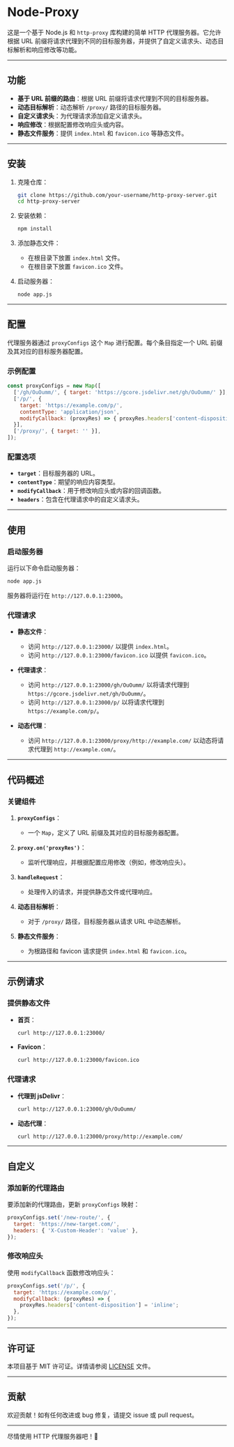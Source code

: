 # Node-Proxy

这是一个基于 Node.js 和 `http-proxy` 库构建的简单 HTTP 代理服务器。它允许根据 URL 前缀将请求代理到不同的目标服务器，并提供了自定义请求头、动态目标解析和响应修改等功能。

---

## 功能

- **基于 URL 前缀的路由**：根据 URL 前缀将请求代理到不同的目标服务器。
- **动态目标解析**：动态解析 `/proxy/` 路径的目标服务器。
- **自定义请求头**：为代理请求添加自定义请求头。
- **响应修改**：根据配置修改响应头或内容。
- **静态文件服务**：提供 `index.html` 和 `favicon.ico` 等静态文件。

---

## 安装

1. 克隆仓库：
   ```bash
   git clone https://github.com/your-username/http-proxy-server.git
   cd http-proxy-server
   ```

2. 安装依赖：
   ```bash
   npm install
   ```

3. 添加静态文件：
   - 在根目录下放置 `index.html` 文件。
   - 在根目录下放置 `favicon.ico` 文件。

4. 启动服务器：
   ```bash
   node app.js
   ```

---

## 配置

代理服务器通过 `proxyConfigs` 这个 `Map` 进行配置。每个条目指定一个 URL 前缀及其对应的目标服务器配置。

### 示例配置

```javascript
const proxyConfigs = new Map([
  ['/gh/OuOumm/', { target: 'https://gcore.jsdelivr.net/gh/OuOumm/' }],
  ['/p/', {
    target: 'https://example.com/p/',
    contentType: 'application/json',
    modifyCallback: (proxyRes) => { proxyRes.headers['content-disposition'] = 'inline' },
  }],
  ['/proxy/', { target: '' }],
]);
```

### 配置选项

- **`target`**：目标服务器的 URL。
- **`contentType`**：期望的响应内容类型。
- **`modifyCallback`**：用于修改响应头或内容的回调函数。
- **`headers`**：包含在代理请求中的自定义请求头。

---

## 使用

### 启动服务器

运行以下命令启动服务器：

```bash
node app.js
```

服务器将运行在 `http://127.0.0.1:23000`。

### 代理请求

- **静态文件**：
  - 访问 `http://127.0.0.1:23000/` 以提供 `index.html`。
  - 访问 `http://127.0.0.1:23000/favicon.ico` 以提供 `favicon.ico`。

- **代理请求**：
  - 访问 `http://127.0.0.1:23000/gh/OuOumm/` 以将请求代理到 `https://gcore.jsdelivr.net/gh/OuOumm/`。
  - 访问 `http://127.0.0.1:23000/p/` 以将请求代理到 `https://example.com/p/`。

- **动态代理**：
  - 访问 `http://127.0.0.1:23000/proxy/http://example.com/` 以动态将请求代理到 `http://example.com/`。

---

## 代码概述

### 关键组件

1. **`proxyConfigs`**：
   - 一个 `Map`，定义了 URL 前缀及其对应的目标服务器配置。

2. **`proxy.on('proxyRes')`**：
   - 监听代理响应，并根据配置应用修改（例如，修改响应头）。

3. **`handleRequest`**：
   - 处理传入的请求，并提供静态文件或代理响应。

4. **动态目标解析**：
   - 对于 `/proxy/` 路径，目标服务器从请求 URL 中动态解析。

5. **静态文件服务**：
   - 为根路径和 favicon 请求提供 `index.html` 和 `favicon.ico`。

---

## 示例请求

### 提供静态文件

- **首页**：
  ```bash
  curl http://127.0.0.1:23000/
  ```

- **Favicon**：
  ```bash
  curl http://127.0.0.1:23000/favicon.ico
  ```

### 代理请求

- **代理到 jsDelivr**：
  ```bash
  curl http://127.0.0.1:23000/gh/OuOumm/
  ```

- **动态代理**：
  ```bash
  curl http://127.0.0.1:23000/proxy/http://example.com/
  ```

---

## 自定义

### 添加新的代理路由

要添加新的代理路由，更新 `proxyConfigs` 映射：

```javascript
proxyConfigs.set('/new-route/', {
  target: 'https://new-target.com/',
  headers: { 'X-Custom-Header': 'value' },
});
```

### 修改响应头

使用 `modifyCallback` 函数修改响应头：

```javascript
proxyConfigs.set('/p/', {
  target: 'https://example.com/p/',
  modifyCallback: (proxyRes) => {
    proxyRes.headers['content-disposition'] = 'inline';
  },
});
```

---

## 许可证

本项目基于 MIT 许可证。详情请参阅 [LICENSE](LICENSE) 文件。

---

## 贡献

欢迎贡献！如有任何改进或 bug 修复，请提交 issue 或 pull request。

---

尽情使用 HTTP 代理服务器吧！🚀